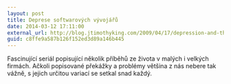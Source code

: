 ```yaml
---
layout: post
title: Deprese softwarových vývojářů
date: 2014-03-12 17:11:00
external_url: http://blog.jtimothyking.com/2009/04/17/depression-and-the-software-developer
guid: c8ffe9a587b126f152ed3d89a146b445
---
```


Fascinující seriál popisující několik příběhů ze života v malých i velkých firmách. Ačkoli popisované překážky a problémy většina z nás nebere tak vážně, s jejich určitou variací se setkal snad každý.

